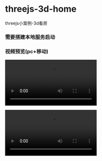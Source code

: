 # threejs-3d-home
threejs小案例-3d看房



### 需要搭建本地服务启动



### 视频预览(pc+移动)

<video src="./example-mp4/m.mp4" controls="controls"></video>

<video src="./example-mp4/pc.mp4" controls="controls"></video>


